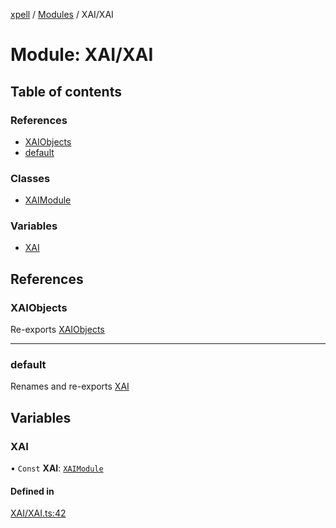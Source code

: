 [xpell](../README.md) / [Modules](../modules.md) / XAI/XAI

# Module: XAI/XAI

## Table of contents

### References

- [XAIObjects](XAI_XAI.md#xaiobjects)
- [default](XAI_XAI.md#default)

### Classes

- [XAIModule](../classes/XAI_XAI.XAIModule.md)

### Variables

- [XAI](XAI_XAI.md#xai)

## References

### XAIObjects

Re-exports [XAIObjects](../classes/XAI_XAICoreObjects.XAIObjects.md)

___

### default

Renames and re-exports [XAI](XAI_XAI.md#xai)

## Variables

### XAI

• `Const` **XAI**: [`XAIModule`](../classes/XAI_XAI.XAIModule.md)

#### Defined in

[XAI/XAI.ts:42](https://github.com/fridman-tamir/XPell/blob/be3d5a4/src/XAI/XAI.ts#L42)
